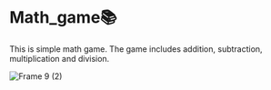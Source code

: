 # Math_game📚
This is simple math game. The game includes addition, subtraction, multiplication and division.

![Frame 9 (2)](https://user-images.githubusercontent.com/61863469/117535177-45595080-affd-11eb-948e-2ebcb8716c4a.png)
